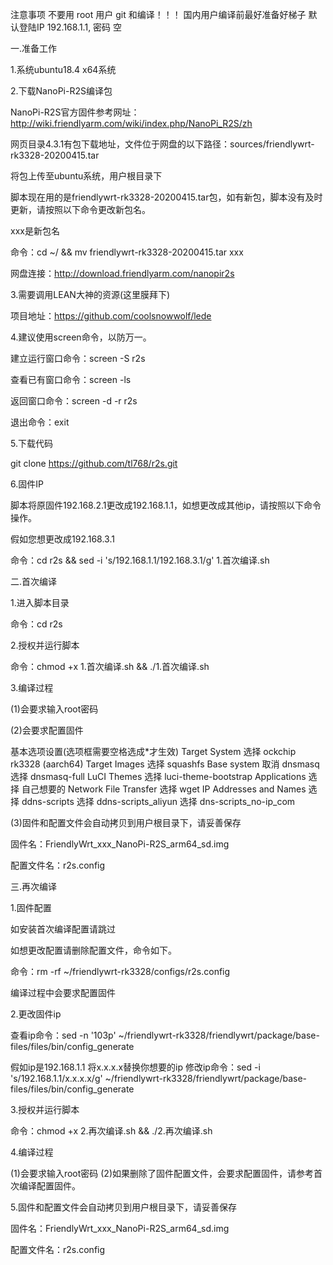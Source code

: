 注意事项
不要用 root 用户 git 和编译！！！
国内用户编译前最好准备好梯子
默认登陆IP 192.168.1.1, 密码 空

一.准备工作

1.系统ubuntu18.4 x64系统

2.下载NanoPi-R2S编译包

NanoPi-R2S官方固件参考网址：http://wiki.friendlyarm.com/wiki/index.php/NanoPi_R2S/zh

网页目录4.3.1有包下载地址，文件位于网盘的以下路径：sources/friendlywrt-rk3328-20200415.tar

将包上传至ubuntu系统，用户根目录下

脚本现在用的是friendlywrt-rk3328-20200415.tar包，如有新包，脚本没有及时更新，请按照以下命令更改新包名。

xxx是新包名

命令：cd ~/ && mv friendlywrt-rk3328-20200415.tar xxx

网盘连接：http://download.friendlyarm.com/nanopir2s

3.需要调用LEAN大神的资源(这里膜拜下)

项目地址：https://github.com/coolsnowwolf/lede

4.建议使用screen命令，以防万一。

建立运行窗口命令：screen -S r2s

查看已有窗口命令：screen -ls

返回窗口命令：screen -d -r r2s

退出命令：exit

5.下载代码

git clone https://github.com/tl768/r2s.git

6.固件IP

脚本将原固件192.168.2.1更改成192.168.1.1，如想更改成其他ip，请按照以下命令操作。

假如您想更改成192.168.3.1

命令：cd r2s && sed -i 's/192.168.1.1/192.168.3.1/g' 1.首次编译.sh

二.首次编译

1.进入脚本目录

命令：cd r2s

2.授权并运行脚本

命令：chmod +x 1.首次编译.sh && ./1.首次编译.sh

3.编译过程

(1)会要求输入root密码

(2)会要求配置固件

基本选项设置(选项框需要空格选成*才生效)
Target System               选择 ockchip rk3328 (aarch64)
Target Images               选择 squashfs
Base system                 取消 dnsmasq
                            选择 dnsmasq-full
LuCI
     Themes                 选择 luci-theme-bootstrap
     Applications           选择 自己想要的
Network
     File Transfer          选择 wget
     IP Addresses and Names 选择 ddns-scripts
                            选择 ddns-scripts_aliyun
                            选择 dns-scripts_no-ip_com
                            
(3)固件和配置文件会自动拷贝到用户根目录下，请妥善保存

固件名：FriendlyWrt_xxx_NanoPi-R2S_arm64_sd.img

配置文件名：r2s.config

三.再次编译

1.固件配置

如安装首次编译配置请跳过

如想更改配置请删除配置文件，命令如下。

命令：rm -rf ~/friendlywrt-rk3328/configs/r2s.config

编译过程中会要求配置固件

2.更改固件ip

查看ip命令：sed -n '103p' ~/friendlywrt-rk3328/friendlywrt/package/base-files/files/bin/config_generate

假如ip是192.168.1.1
将x.x.x.x替换你想要的ip
修改ip命令：sed -i 's/192.168.1.1/x.x.x.x/g' ~/friendlywrt-rk3328/friendlywrt/package/base-files/files/bin/config_generate

3.授权并运行脚本

命令：chmod +x 2.再次编译.sh && ./2.再次编译.sh

4.编译过程

(1)会要求输入root密码
(2)如果删除了固件配置文件，会要求配置固件，请参考首次编译配置固件。

5.固件和配置文件会自动拷贝到用户根目录下，请妥善保存

固件名：FriendlyWrt_xxx_NanoPi-R2S_arm64_sd.img

配置文件名：r2s.config

